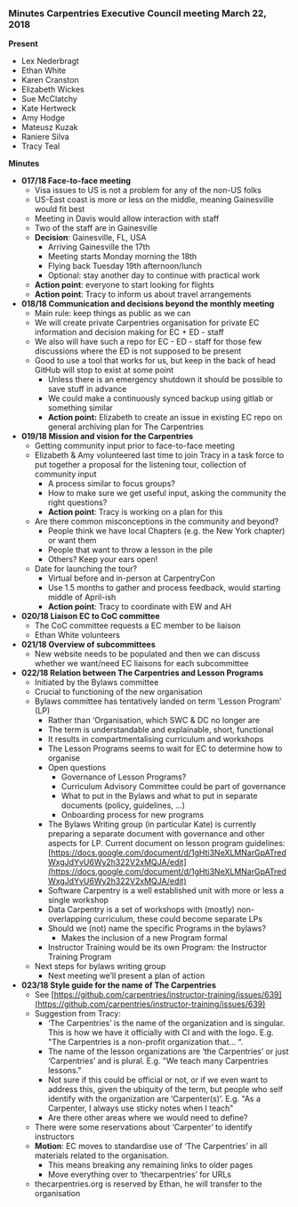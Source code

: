 ### Minutes Carpentries Executive Council meeting March 22, 2018

**Present**

* Lex Nederbragt
* Ethan White
* Karen Cranston
* Elizabeth Wickes
* Sue McClatchy
* Kate Hertweck
* Amy Hodge
* Mateusz Kuzak
* Raniere Silva
* Tracy Teal

**Minutes**

* **017/18 Face-to-face meeting**
    * Visa issues to US is not a problem for any of the non-US folks
    * US-East coast is more or less on the middle, meaning Gainesville would fit best
    * Meeting in Davis would allow interaction with staff
    * Two of the staff are in Gainesville
    * **Decision**: Gainesville, FL, USA
        * Arriving Gainesville the 17th
        * Meeting starts Monday morning the 18th
        * Flying back Tuesday 19th afternoon/lunch
        * Optional: stay another day to continue with practical work
    * **Action point**: everyone to start looking for flights
    * **Action point**: Tracy to inform us about travel arrangements
* **018/18 Communication and decisions beyond the monthly meeting**
    * Main rule: keep things as public as we can
    * We will create private Carpentries organisation for private EC information and decision making for EC + ED - staff
    * We also will have such a repo for EC - ED - staff for those few discussions where the ED is not supposed to be present
    * Good to use a tool that works for us, but keep in the back of head GitHub will stop to exist at some point
        * Unless there is an emergency shutdown it should be possible to save stuff in advance
        * We could make a continuously synced backup using gitlab or something similar
        * **Action point:** Elizabeth to create an issue in existing EC repo on general archiving plan for The Carpentries
* **019/18 Mission and vision for the Carpentries**
    * Getting community input prior to face-to-face meeting
    * Elizabeth & Amy volunteered last time to join Tracy in a task force to put together a proposal for the listening tour, collection of community input
        * A process similar to focus groups?
        * How to make sure we get useful input, asking the community the right questions?
        * **Action point**: Tracy is working on a plan for this
    * Are there common misconceptions in the community and beyond?
        * People think we have local Chapters (e.g. the New York chapter) or want them
        * People that want to throw a lesson in the pile
        * Others? Keep your ears open!
    * Date for launching the tour?
        * Virtual before and in-person at CarpentryCon
        * Use 1.5 months to gather and process feedback, would starting middle of April-ish
        * **Action point**: Tracy to coordinate with EW and AH
* **020/18 Liaison EC to CoC committee**
    * The CoC committee requests a EC member to be liaison
    * Ethan White volunteers
* **021/18 Overview of subcommittees**
    * New website needs to be populated and then we can discuss whether we want/need EC liaisons for each subcommittee
* **022/18 Relation between The Carpentries and Lesson Programs**
    * Initiated by the Bylaws committee
    * Crucial to functioning of the new organisation
    * Bylaws committee has tentatively landed on term ‘Lesson Program’ (LP)
        * Rather than ‘Organisation,  which SWC & DC no longer are
        * The term is understandable and explainable, short, functional
        * It results in compartmentalising curriculum and workshops
        * The Lesson Programs seems to wait for EC to determine how to organise
        * Open questions
            * Governance of Lesson Programs?
            * Curriculum Advisory Committee could be part of governance
            * What to put in the Bylaws and what to put in separate documents (policy, guidelines, …)
            * Onboarding process for new programs
        * The Bylaws Writing group (in particular Kate) is currently preparing a separate document with governance and other aspects for LP. Current document on lesson program guidelines: [https://docs.google.com/document/d/1gHti3NeXLMNarGpATredWxgJdYvU6Wy2h322V2xMQJA/edit](https://docs.google.com/document/d/1gHti3NeXLMNarGpATredWxgJdYvU6Wy2h322V2xMQJA/edit)
        * Software Carpentry is a well established unit with more or less a single workshop
        * Data Carpentry is a set of workshops with (mostly) non-overlapping curriculum, these could become separate LPs
        * Should we (not) name the specific Programs in the bylaws?
            * Makes the inclusion of a new Program formal
        * Instructor Training would be its own Program: the Instructor Training Program
    * Next steps for bylaws writing group
        * Next meeting we’ll present a plan of action
* **023/18 Style guide for the name of The Carpentries**
    * See [https://github.com/carpentries/instructor-training/issues/639](https://github.com/carpentries/instructor-training/issues/639)
    * Suggestion from Tracy:
        * ‘The Carpentries’ is the name of the organization and is singular. This is how we have it officially with CI and with the logo. E.g. "The Carpentries is a non-profit organization that… “.
        * The name of the lesson organizations are ‘the Carpentries’ or just ‘Carpentries’ and is plural. E.g. "We teach many Carpentries lessons."
        * Not sure if this could be official or not, or if we even want to address this, given the ubiquity of the term, but people who self identify with the organization are ‘Carpenter(s)’.  E.g. "As a Carpenter, I always use sticky notes when I teach"
        * Are there other areas where we would need to define?
    * There were some reservations about ‘Carpenter’ to identify instructors
    * **Motion**: EC moves to standardise use of ‘The Carpentries’ in all materials related to the organisation.
        * This means breaking any remaining links to older pages
        * Move everything over to ‘thecarpentries’ for URLs
    * thecarpentries.org is reserved by Ethan, he will transfer to the organisation
